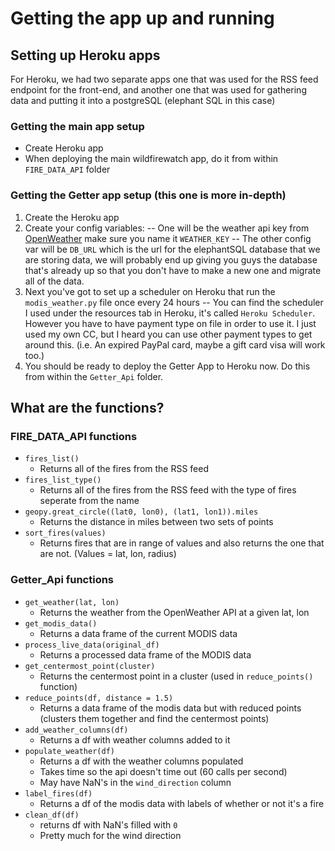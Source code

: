 # Getting the app up and running

## Setting up Heroku apps
For Heroku, we had two separate apps one that was used for the RSS feed endpoint for the front-end, and another one that was used for gathering data and putting it into a postgreSQL (elephant SQL in this case)

### Getting the main app setup
- Create Heroku app
- When deploying the main wildfirewatch app, do it from within `FIRE_DATA_API` folder

### Getting the Getter app setup (this one is more in-depth)
1. Create the Heroku app
2. Create your config variables:
	-- One will be the weather api key from [OpenWeather](https://openweathermap.org/api) make sure you name it `WEATHER_KEY`
	-- The other config var will be `DB_URL` which is the url for the elephantSQL database that we are storing data, we will probably end up giving you guys the database that's already up so that you don't have to make a new one and migrate all of the data.
3. Next you've got to set up a scheduler on Heroku  that run the `modis_weather.py` file once every 24 hours
	-- You can find the scheduler I used under the resources tab in Heroku, it's called `Heroku Scheduler`. However you have to have payment type on file in order to use it. I just used my own CC, but I heard you can use other payment types to get around this. (i.e. An expired PayPal card, maybe a gift card visa will work too.)
4. You should be ready to deploy the Getter App to Heroku now. Do this from within the `Getter_Api` folder.


## What are the functions?

### FIRE_DATA_API functions
- `fires_list()`
	- Returns all of the fires from the RSS feed
- `fires_list_type()`
	- Returns all of the fires from the RSS feed with the type of fires seperate from the name
- `geopy.great_circle((lat0, lon0), (lat1, lon1)).miles`
	- Returns the distance in miles between two sets of points
- `sort_fires(values)`
	-  Returns fires that are in range of values and also returns the one that are not. (Values = lat, lon, radius)

### Getter_Api functions
- `get_weather(lat, lon)`
	- Returns the weather from the OpenWeather API at a given lat, lon
- `get_modis_data()`
	- Returns a data frame of the current MODIS data
- `process_live_data(original_df)`
	- Returns a processed data frame of the MODIS data
- `get_centermost_point(cluster)`
	- Returns the centermost point in a cluster (used in `reduce_points()` function) 
- `reduce_points(df, distance = 1.5)`
	- Returns a data frame of the modis data but with reduced points (clusters them together and find the centermost points)
- `add_weather_columns(df)`
	- Returns a df with weather columns added to it
- `populate_weather(df)`
	- Returns a df with the weather columns populated
	- Takes time so the api doesn't time out (60 calls per second)
	- May have NaN's in the `wind_direction` column
- `label_fires(df)`
	- Returns a df of the modis data with labels of whether or not it's a fire
- `clean_df(df)`
	- returns df with NaN's filled with `0`
	- Pretty much for the wind direction
